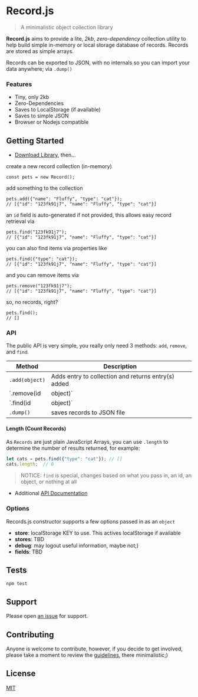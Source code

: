 # Record.js

> A minimalistic object collection library

**Record.js** aims to provide a lite, *2kb*, *zero-dependency* collection utility to help build simple in-memory or local storage database of records.  Records are stored as simple arrays.

Records can be exported to JSON, with no internals so you can import your data anywhere; via `.dump()`

### Features

- Tiny, only 2kb
- Zero-Dependencies
- Saves to LocalStorage (if available)
- Saves to simple JSON
- Browser or Nodejs compatible

## Getting Started

- [Download Library](https://raw.githubusercontent.com/n2geoff/record.js/master/dist/record.min.js), then...


create a new record collection (in-memory)

    const pets = new Record();

add something to the collection

    pets.add({"name": "Fluffy", "type": "cat"});
    // [{"id": "123fk91j7", "name": "Fluffy", "type": "cat"}]

an `id` field is auto-generated if not provided, this allows easy record retrieval via

    pets.find("123fk91j7");
    // [{"id": "123fk91j7", "name": "Fluffy", "type": "cat"}]

you can also find items via properties like

    pets.find({"type": "cat"});
    // [{"id": "123fk91j7", "name": "Fluffy", "type": "cat"}]

and you can remove items via

    pets.remove("123fk91j7");
    // [{"id": "123fk91j7", "name": "Fluffy", "type": "cat"}]

so, no records, right?

    pets.find();
    // []

### API

The public API is very simple, you really only need 3 methods: `add`, `remove`, and `find`.

| Method | Description |
|---|---|
| `.add(object)`       | Adds entry to collection and returns entry(s) added |
| `.remove(id|object)` | Removes entry(s) from collection and returns removed |
| `.find(id|object)`   | find all, find by id, or find by filter, returns array of entries |
| `.dump()`   | saves records to JSON file |

#### Length (Count Records)
As `Records` are just plain JavaScript Arrays, you can use `.length` to determine the number of results returned, for example:

```js
let cats = pets.find({"type": "cat"}); // []
cats.length;  // 0
```

> NOTICE: `find` is special, changes based on what you pass in, an id, an object, or nothing at all  
- Additional [API Documentation](docs/api.md)

### Options

Records.js constructor supports a few options passed in as an `object`

- **store**: localStorage KEY to use. This actives localStorage if available
- **stores**: TBD
- **debug**: may logout useful information, maybe not;)
- **fields**: TBD

## Tests

    npm test

## Support

Please open [an issue](https://github.com/n2geoff/record.js/issues/new) for support.

## Contributing

Anyone is welcome to contribute, however, if you decide to get involved, please take a moment to review the [guidelines](CONTRIBUTING.md), there minimalistic;)

## License

[MIT](LICENSE)

